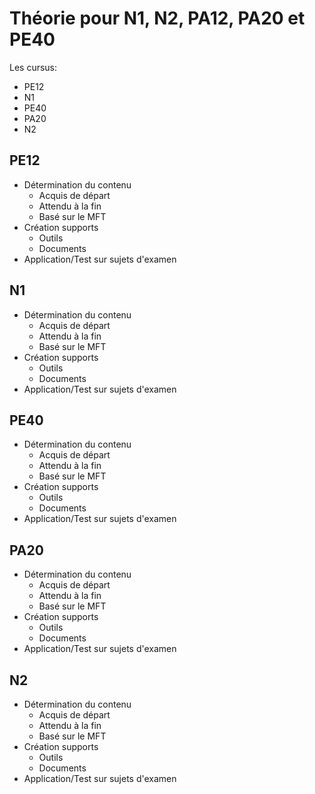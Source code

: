# Théorie pour N1, N2, PA12, PA20 et PE40

Les cursus:
* PE12
* N1
* PE40
* PA20
* N2

## PE12
* Détermination du contenu
  * Acquis de départ
  * Attendu à la fin
  * Basé sur le MFT
* Création supports
  * Outils
  * Documents
* Application/Test sur sujets d'examen

## N1
* Détermination du contenu
  * Acquis de départ
  * Attendu à la fin
  * Basé sur le MFT
* Création supports
  * Outils
  * Documents
* Application/Test sur sujets d'examen

## PE40
* Détermination du contenu
  * Acquis de départ
  * Attendu à la fin
  * Basé sur le MFT
* Création supports
  * Outils
  * Documents
* Application/Test sur sujets d'examen

## PA20
* Détermination du contenu
  * Acquis de départ
  * Attendu à la fin
  * Basé sur le MFT
* Création supports
  * Outils
  * Documents
* Application/Test sur sujets d'examen

## N2
* Détermination du contenu
  * Acquis de départ
  * Attendu à la fin
  * Basé sur le MFT
* Création supports
  * Outils
  * Documents
* Application/Test sur sujets d'examen
